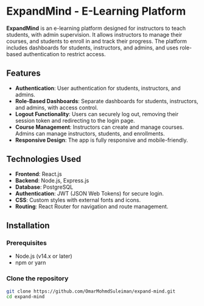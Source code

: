 
# ExpandMind - E-Learning Platform

**ExpandMind** is an e-learning platform designed for instructors to teach students, with admin supervision. It allows instructors to manage their courses, and students to enroll in and track their progress. The platform includes dashboards for students, instructors, and admins, and uses role-based authentication to restrict access.

## Features

- **Authentication**: User authentication for students, instructors, and admins.
- **Role-Based Dashboards**: Separate dashboards for students, instructors, and admins, with access control.
- **Logout Functionality**: Users can securely log out, removing their session token and redirecting to the login page.
- **Course Management**: Instructors can create and manage courses. Admins can manage instructors, students, and enrollments.
- **Responsive Design**: The app is fully responsive and mobile-friendly.

## Technologies Used

- **Frontend**: React.js
- **Backend**: Node.js, Express.js
- **Database**: PostgreSQL
- **Authentication**: JWT (JSON Web Tokens) for secure login.
- **CSS**: Custom styles with external fonts and icons.
- **Routing**: React Router for navigation and route management.

## Installation

### Prerequisites

- Node.js (v14.x or later)
- npm or yarn

### Clone the repository

```bash
git clone https://github.com/OmarMohmdSuleiman/expand-mind.git
cd expand-mind



